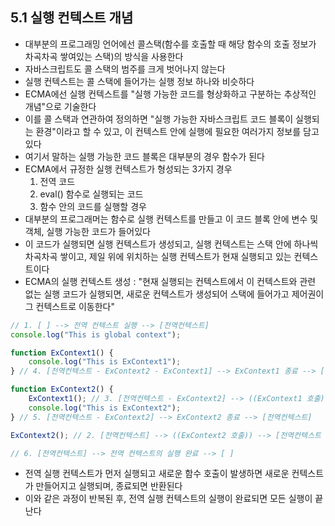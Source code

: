 ## 5.1 실행 컨텍스트 개념
- 대부분의 프로그래밍 언어에선 콜스택(함수를 호출할 때 해당 함수의 호출 정보가 차곡차곡 쌓여있는 스택)의 방식을 사용한다
- 자바스크립트도 콜 스택의 범주를 크게 벗어나지 않는다
- 실행 컨텍스트는 콜 스택에 들어가는 실행 정보 하나와 비슷하다
- ECMA에선 실행 컨텍스트를 "실행 가능한 코드를 형상화하고 구분하는 추상적인 개념"으로 기술한다
- 이를 콜 스택과 연관하여 정의하면 "실행 가능한 자바스크립트 코드 블록이 실행되는 환경"이라고 할 수 있고, 이 컨텍스트 안에 실행에 필요한 여러가지 정보를 담고 있다
- 여기서 말하는 실행 가능한 코드 블록은 대부분의 경우 함수가 된다
- ECMA에서 규정한 실행 컨텍스트가 형성되는 3가지 경우
    1. 전역 코드
    2. eval() 함수로 실행되는 코드
    3. 함수 안의 코드를 실행할 경우
- 대부분의 프로그래머는 함수로 실행 컨텍스트를 만들고 이 코드 블록 안에 변수 및 객체, 실행 가능한 코드가 들어있다
- 이 코드가 실행되면 실행 컨텍스트가 생성되고, 실행 컨텍스트는 스택 안에 하나씩 차곡차곡 쌓이고, 제일 위에 위치하는 실행 컨텍스트가 현재 실행되고 있는 컨텍스트이다
- ECMA의 실행 컨텍스트 생성 : "현재 실행되는 컨텍스트에서 이 컨텍스트와 관련 없는 실행 코드가 실행되면, 새로운 컨텍스트가 생성되어 스택에 들어가고 제어권이 그 컨텍스트로 이동한다"

```javascript
// 1. [ ] --> 전역 컨텍스트 실행 --> [전역컨텍스트]
console.log("This is global context");

function ExContext1() {
    console.log("This is ExContext1");
} // 4. [전역컨텍스트 - ExContext2 - ExContext1] --> ExContext1 종료 --> [전역컨텍스트 - ExContext2]

function ExContext2() {
    ExContext1(); // 3. [전역컨텍스트 - ExContext2] --> ((ExContext1 호출)) --> [전역컨텍스트 - ExContext2 - ExContext1]
    console.log("This is ExContext2");
} // 5. [전역컨텍스트 - ExContext2] --> ExContext2 종료 --> [전역컨텍스트]

ExContext2(); // 2. [전역컨텍스트] --> ((ExContext2 호출)) --> [전역컨텍스트 - ExContext2]

// 6. [전역컨텍스트] --> 전역 컨텍스트의 실행 완료 --> [ ]
```

- 전역 실행 컨텍스트가 먼저 실행되고 새로운 함수 호출이 발생하면 새로운 컨텍스트가 만들어지고 실행되며, 종료되면 반환된다
- 이와 같은 과정이 반복된 후, 전역 실행 컨텍스트의 실행이 완료되면 모든 실행이 끝난다